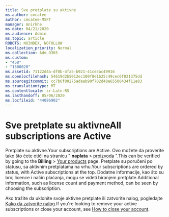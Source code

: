 ```yaml
---
title: Sve pretplate su aktivne
ms.author: cmcatee
author: cmcatee-MSFT
manager: mnirkhe
ms.date: 04/21/2020
ms.audience: Admin
ms.topic: article
ROBOTS: NOINDEX, NOFOLLOW
localization_priority: Normal
ms.collection: Adm_O365
ms.custom:
- "458"
- "1500020"
ms.assetid: 71122d4a-df0b-4fa5-b921-41ce3ac49916
ms.openlocfilehash: 54619d2b5012ec100f8e1b25c49cec6f821375dd
ms.sourcegitcommit: cc7b6f00275adaab90f702d48e65500434f11e83
ms.translationtype: MT
ms.contentlocale: sr-Latn-RS
ms.lasthandoff: 05/06/2020
ms.locfileid: "44086902"
---
```

# <a name="all-subscriptions-are-active"></a><span data-ttu-id="72caa-102">Sve pretplate su aktivne</span><span class="sxs-lookup"><span data-stu-id="72caa-102">All subscriptions are Active</span></span>

<span data-ttu-id="72caa-103">Pretplate su aktivne.</span><span class="sxs-lookup"><span data-stu-id="72caa-103">Your subscriptions are Active.</span></span> <span data-ttu-id="72caa-104">Ovo možete da proverite tako što ćete otići na stranicu " **naplata** \> [proizvoda](https://go.microsoft.com/fwlink/p/?linkid=842054) ".</span><span class="sxs-lookup"><span data-stu-id="72caa-104">This can be verified by going to the **Billing** \> [Your products](https://go.microsoft.com/fwlink/p/?linkid=842054) page.</span></span> <span data-ttu-id="72caa-105">Pretplate su poručeni po statusu, sa aktivnim pretplatama na vrhu.</span><span class="sxs-lookup"><span data-stu-id="72caa-105">Your subscriptions are ordered by status, with Active subscriptions at the top.</span></span> <span data-ttu-id="72caa-106">Dodatne informacije, kao što su broj licence i način plaćanja, mogu se videti biranjem pretplate.</span><span class="sxs-lookup"><span data-stu-id="72caa-106">Additional information, such as license count and payment method, can be seen by choosing the subscription.</span></span>
  
<span data-ttu-id="72caa-107">Ako tražite da uklonite svoje aktivne pretplate ili zatvorite nalog, pogledajte [Kako da zatvorite nalog](https://docs.microsoft.com/microsoft-365/commerce/close-your-account?view=o365-worldwide).</span><span class="sxs-lookup"><span data-stu-id="72caa-107">If you're looking to remove your active subscriptions or close your account, see [How to close your account](https://docs.microsoft.com/microsoft-365/commerce/close-your-account?view=o365-worldwide).</span></span>

